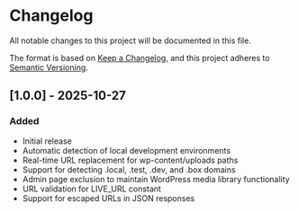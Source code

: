 # Changelog

All notable changes to this project will be documented in this file.

The format is based on [Keep a Changelog](https://keepachangelog.com/en/1.0.0/),
and this project adheres to [Semantic Versioning](https://semver.org/spec/v2.0.0.html).

## [1.0.0] - 2025-10-27

### Added
- Initial release
- Automatic detection of local development environments
- Real-time URL replacement for wp-content/uploads paths
- Support for detecting .local, .test, .dev, and .box domains
- Admin page exclusion to maintain WordPress media library functionality
- URL validation for LIVE_URL constant
- Support for escaped URLs in JSON responses
